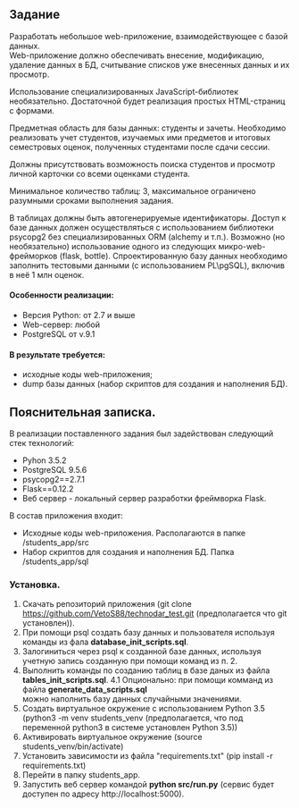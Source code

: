 ## Задание
Разработать небольшое web-приложение, взаимодействующее с базой данных.  
Web-приложение должно обеспечивать внесение, модификацию, удаление данных в БД, 
считывание списков уже внесенных данных и их просмотр.  

Использование специализированных JavaScript-библиотек
необязательно. Достаточной будет реализация простых HTML-страниц с
формами.  

Предметная область для базы данных: студенты и зачеты.
Необходимо реализовать учет студентов, изучаемых ими предметов и
итоговых семестровых оценок, полученных студентами после сдачи сессии.  

Должны присутствовать возможность поиска студентов и просмотр
личной карточки со всеми оценками студента.  

Минимальное количество таблиц: 3, максимальное ограничено
разумными сроками выполнения задания.   

В таблицах должны быть
автогенерируемые идентификаторы.
Доступ к базе данных должен осуществляться с использованием
библиотеки psycopg2 без специализированных ORM (alchemy и т.п.).
Возможно (но необязательно) использование одного из следующих
микро-web-фрейморков (flask, bottle).
Спроектированную базу данных необходимо заполнить тестовыми
данными (с использованием PL\pgSQL), включив в неё 1 млн оценок.  

#### Особенности реализации:  
- Версия Python: от 2.7 и выше  
- Web-сервер: любой   
- PostgreSQL от v.9.1  
  
#### В результате требуется:  
- исходные коды web-приложения;  
- dump базы данных (набор скриптов для создания и наполнения БД).  



## Пояснительная записка.

В реализации поставленного задания был задействован следующий стек технологий:  

- Pyhon 3.5.2  
- PostgreSQL 9.5.6  
- psycopg2==2.7.1  
- Flask==0.12.2  
- Веб сервер - локальный сервер разработки фреймворка Flask. 


В состав приложения входит:
- Исходные коды web-приложения. Располагаются в папке /students_app/src
- Набор скриптов для создания и наполнения БД. Папка /students_app/sql
  
### Установка.

1. Скачать репозиторий приложения 
    (git clone https://github.com/VetoS88/technodar_test.git (предполагается что git установлен)).
2. При помощи psql создать базу данных и пользователя используя команды из фала **database_init_scripts.sql**.
3. Залогиниться через psql к созданной базе данных, используя учетную запись созданную при помощи команд из п. 2.
4. Выполнить команды по созданию таблиц в базе даных из файла **tables_init_scripts.sql**.
    4.1 Опционально: при помощи комманд из файла **generate_data_scripts.sql**   
    можно наполнить базу данных случайными значениями.
5. Создать виртуальное окружение с использованием Python 3.5   
    (python3 -m venv students_venv
    (предполагается, что под переменной python3 в системе установлен Python 3.5))
6. Активировать виртуальное окружение (source students_venv/bin/activate)
7. Установить зависимости из файла "requirements.txt" (pip install -r requirements.txt)
8. Перейти в папку students_app.
9. Запустить веб сервер командой **python src/run.py** (сервис будет доступен по адресу http://localhost:5000).